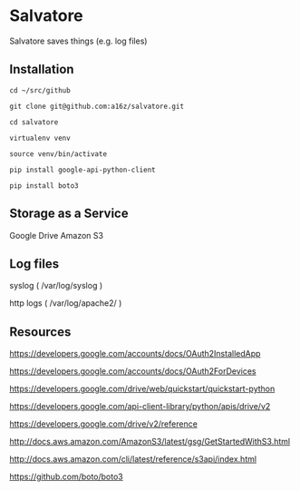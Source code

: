 Salvatore
=========

Salvatore saves things (e.g. log files)

Installation
------------

`cd ~/src/github`

`git clone git@github.com:a16z/salvatore.git`

`cd salvatore`

`virtualenv venv`

`source venv/bin/activate`

`pip install google-api-python-client`

`pip install boto3`


Storage as a Service
--------------------

Google Drive
Amazon S3

Log files
---------

syslog ( /var/log/syslog )

http logs ( /var/log/apache2/ )

Resources
---------

https://developers.google.com/accounts/docs/OAuth2InstalledApp

https://developers.google.com/accounts/docs/OAuth2ForDevices

https://developers.google.com/drive/web/quickstart/quickstart-python

https://developers.google.com/api-client-library/python/apis/drive/v2

https://developers.google.com/drive/v2/reference

http://docs.aws.amazon.com/AmazonS3/latest/gsg/GetStartedWithS3.html

http://docs.aws.amazon.com/cli/latest/reference/s3api/index.html

https://github.com/boto/boto3
